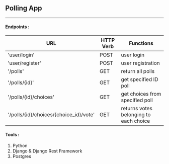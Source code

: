 ## Polling App
- - -

#### Endpoints :

| URL                               | HTTP Verb | Functions                              |
|-----------------------------------|-----------|----------------------------------------|
| 'user/login'                      | POST      | user login                             |
| 'user/register'                   | POST      | user registration                      |
| '/polls'                          | GET       | return all polls                       |
| '/polls/{id}'                     | GET       | get specified ID poll                  |
| '/polls/{id}/choices'             | GET       | get choices from specified poll        |
| '/polls/{id}/choices/{choice_id}/vote' | GET       | returns votes belonging to each choice |

#### Tools :
1. Python
2. Django & Django Rest Framework
3. Postgres